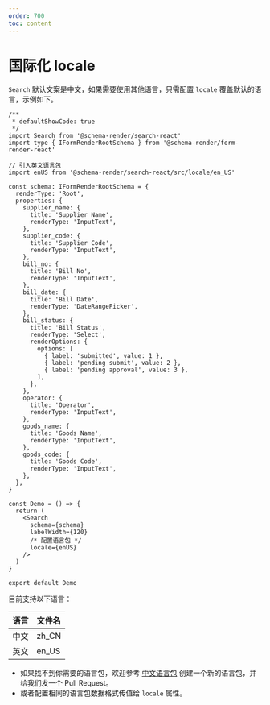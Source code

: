 ```yaml
---
order: 700
toc: content
---
```


# 国际化 locale

`Search` 默认文案是中文，如果需要使用其他语言，只需配置 `locale` 覆盖默认的语言，示例如下。

```tsx
/**
 * defaultShowCode: true
 */
import Search from '@schema-render/search-react'
import type { IFormRenderRootSchema } from '@schema-render/form-render-react'

// 引入英文语言包
import enUS from '@schema-render/search-react/src/locale/en_US'

const schema: IFormRenderRootSchema = {
  renderType: 'Root',
  properties: {
    supplier_name: {
      title: 'Supplier Name',
      renderType: 'InputText',
    },
    supplier_code: {
      title: 'Supplier Code',
      renderType: 'InputText',
    },
    bill_no: {
      title: 'Bill No',
      renderType: 'InputText',
    },
    bill_date: {
      title: 'Bill Date',
      renderType: 'DateRangePicker',
    },
    bill_status: {
      title: 'Bill Status',
      renderType: 'Select',
      renderOptions: {
        options: [
          { label: 'submitted', value: 1 },
          { label: 'pending submit', value: 2 },
          { label: 'pending approval', value: 3 },
        ],
      },
    },
    operator: {
      title: 'Operator',
      renderType: 'InputText',
    },
    goods_name: {
      title: 'Goods Name',
      renderType: 'InputText',
    },
    goods_code: {
      title: 'Goods Code',
      renderType: 'InputText',
    },
  },
}

const Demo = () => {
  return (
    <Search
      schema={schema}
      labelWidth={120}
      /* 配置语言包 */
      locale={enUS}
    />
  )
}

export default Demo
```

目前支持以下语言：

| **语言** | **文件名** |
| -------- | ---------- |
| 中文     | zh_CN      |
| 英文     | en_US      |

- 如果找不到你需要的语言包，欢迎参考 [中文语言包](https://github.com/Barrior/schema-render/tree/main/packages/search-react/src/locale/zh_CN.ts) 创建一个新的语言包，并给我们发一个 Pull Request。
- 或者配置相同的语言包数据格式传值给 `locale` 属性。

